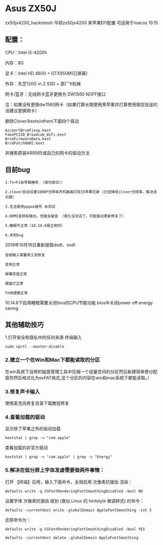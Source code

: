 # Asus ZX50J

zx50jx4200_hackintosh
华硕zx50jx4200 黑苹果EFI配置 可适用于macos 10.15
## 配置：

CPU：Intel i5-4200h

内存：8G 

显卡：Intel HD 4600 + GTX950M(已屏蔽）

外存：东芝120G m.2 SSD + 原厂1t机械

网卡/蓝牙：无线网卡蓝牙更换为 DW1560 NGFF接口


注：如果没有更换dw1560网卡（如果打算长期使用黑苹果并打算使用隔空投送的话建议更换网卡）

删除Clover/kexts/others下面四个驱动
```
AirportBrcmFixup.kext 
FakePCIID_Broadcom_WiFi.kext 
BrcmFirmwareData.kext
BrcmPatchRAM2.kext 
```
并搜索原装AR9565或自己的网卡的驱动方法

## 目前bug 
```
1.fn+F1会导致睡死 （请勿尝试!）

2.clover启动设置1080P分辨率开机画面闪现15苹果花屏 (已经降低clover分辨率，解决该问题）

3.无法使用pppoe拨号 未测试

4.HDMI音频有输出，但是会破音 （很久没测试了。可能驱动更新修复了）

5.睡眠不正常（10.14.6是正常的）

6.未知bug
```
2019年10月16日重新提取dsdt、ssdt
```
音频输入需要用工具修复

变频正常

屏幕亮度正常

键盘灯正常  

Fn快捷键正常
```
10.14.6下启用睡眠需要关闭bios的CPU节能功能
bios中关闭power off energy saving

## 其他辅助技巧
1.打开安全和隐私中的任何来源 
终端输入 
```
sudo spctl --master-disable
```
### 2.建立一个在Win和Mac下都能读取的分区

在win系统下自带的磁盘管理工具中压缩一个适量空间的分区然后新建简单卷分配盘符然后格式化为exFAT格式,这个分区的内容在win和mac系统下都能读取。）


### 3.修复声卡输入 

使用麦克风修复目录下载教程修复


### 4.查看加载的驱动
显示除了苹果之外的驱动加载
```
kextstat | grep -v "com.apple"      
```
查看加载的非官方驱动
```
kextstat | grep -v "com.apple" | grep -v "Energy"   
```
### 5.解决在低分屏上字体发虚需要做两件事情：

打开 【终端】应用，输入下面命令，全局启用 次像素抗锯齿 渲染：
```
defaults write -g CGFontRenderingFontSmoothingDisabled -bool NO
```
设置字体 次像素抗锯齿 级别 (类似 Linux 的 hintstyle 微调样式) 的命令：
```
defaults -currentHost write -globalDomain AppleFontSmoothing -int 3
```
还原命令为：
```
defaults write -g CGFontRenderingFontSmoothingDisabled -bool YES
```
```
defaults -currentHost delete -globalDomain AppleFontSmoothing
```

